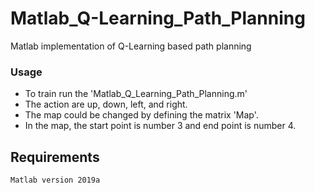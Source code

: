 # Matlab_Q-Learning_Path_Planning

Matlab implementation of Q-Learning based path planning

### Usage

- To train run the 'Matlab_Q_Learning_Path_Planning.m'
- The action are up, down, left, and right.
- The map could be changed by defining the matrix 'Map'.
- In the map, the start point is number 3 and end point is number 4.

## Requirements
```
Matlab version 2019a
```
